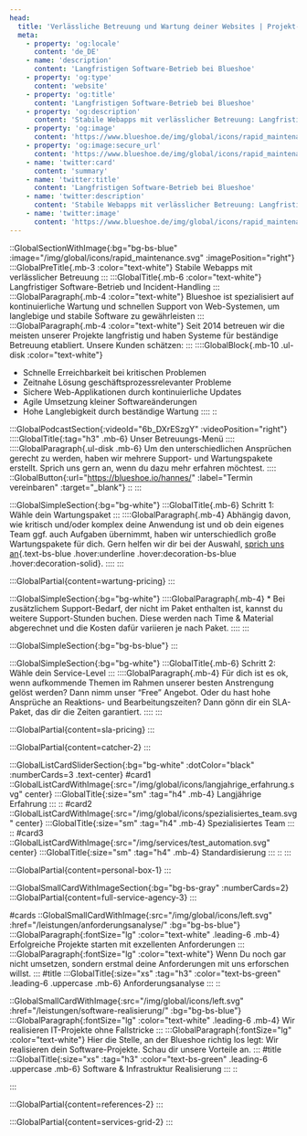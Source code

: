 ```yaml
---
head:
  title: 'Verlässliche Betreuung und Wartung deiner Websites | Projekt-Support seit 2014'
  meta:
    - property: 'og:locale'
      content: 'de_DE'
    - name: 'description'
      content: 'Langfristigen Software-Betrieb bei Blueshoe'
    - property: 'og:type'
      content: 'website'
    - property: 'og:title'
      content: 'Langfristigen Software-Betrieb bei Blueshoe'
    - property: 'og:description'
      content: 'Stabile Webapps mit verlässlicher Betreuung: Langfristiger Betrieb, schnelle Problemlösungen, sichere Updates und agile Änderungen. Jetzt informieren!'
    - property: 'og:image'
      content: 'https://www.blueshoe.de/img/global/icons/rapid_maintenance.svg'
    - property: 'og:image:secure_url'
      content: 'https://www.blueshoe.de/img/global/icons/rapid_maintenance.svg'
    - name: 'twitter:card'
      content: 'summary'
    - name: 'twitter:title'
      content: 'Langfristigen Software-Betrieb bei Blueshoe'
    - name: 'twitter:description'
      content: 'Stabile Webapps mit verlässlicher Betreuung: Langfristiger Betrieb, schnelle Problemlösungen, sichere Updates und agile Änderungen. Jetzt informieren!'
    - name: 'twitter:image'
      content: 'https://www.blueshoe.de/img/global/icons/rapid_maintenance.svg'
---
```


::GlobalSectionWithImage{:bg="bg-bs-blue" :image="/img/global/icons/rapid_maintenance.svg" :imagePosition="right"}
  :::GlobalPreTitle{.mb-3 :color="text-white"}
  Stabile Webapps mit verlässlicher Betreuung
  :::
  :::GlobalTitle{.mb-6 :color="text-white"}
  Langfristiger Software-Betrieb und Incident-Handling
  :::
  :::GlobalParagraph{.mb-4 :color="text-white"}
  Blueshoe ist spezialisiert auf kontinuierliche Wartung und schnellen Support von Web-Systemen, um langlebige und stabile Software zu gewährleisten
  :::
  :::GlobalParagraph{.mb-4 :color="text-white"}
  Seit 2014 betreuen wir die meisten unserer Projekte langfristig und haben Systeme für beständige Betreuung etabliert. Unsere Kunden schätzen:
  :::
  ::::GlobalBlock{.mb-10 .ul-disk :color="text-white"}
  - Schnelle Erreichbarkeit bei kritischen Problemen
  - Zeitnahe Lösung geschäftsprozessrelevanter Probleme
  - Sichere Web-Applikationen durch kontinuierliche Updates
  - Agile Umsetzung kleiner Softwareänderungen
  - Hohe Langlebigkeit durch beständige Wartung
  ::::
::

<!-- Wartung Pricing -->
:::GlobalPodcastSection{:videoId="6b_DXrESzgY" :videoPosition="right"}
  ::::GlobalTitle{:tag="h3" .mb-6}
  Unser Betreuungs-Menü
  ::::
  ::::GlobalParagraph{.ul-disk .mb-6}
  Um den unterschiedlichen Ansprüchen gerecht zu werden, haben wir mehrere Support- und Wartungspakete erstellt. Sprich uns gern an, wenn du dazu mehr erfahren möchtest.
  ::::
  ::GlobalButton{:url="https://blueshoe.io/hannes/" :label="Termin vereinbaren" :target="_blank"}
  ::
:::

:::GlobalSimpleSection{:bg="bg-white"}
  :::GlobalTitle{.mb-6}
  Schritt 1: Wähle dein Wartungspaket
  :::
  ::::GlobalParagraph{.mb-4}
  Abhängig davon, wie kritisch und/oder komplex deine Anwendung ist und ob dein eigenes Team ggf. auch Aufgaben übernimmt, haben wir unterschiedlich große Wartungspakete für dich. Gern helfen wir dir bei der Auswahl, [sprich uns an](/kontakt/){.text-bs-blue .hover:underline .hover:decoration-bs-blue .hover:decoration-solid}.
  ::::
:::


:::GlobalPartial{content=wartung-pricing}
:::

:::GlobalSimpleSection{:bg="bg-white"}
::::GlobalParagraph{.mb-4}
\* Bei zusätzlichem Support-Bedarf, der nicht im Paket enthalten ist, kannst du weitere Support-Stunden buchen. Diese werden nach Time & Material abgerechnet und die Kosten dafür variieren je nach Paket.
::::
:::

:::GlobalSimpleSection{:bg="bg-bs-blue"}
:::

<!-- SLA Pricing -->
:::GlobalSimpleSection{:bg="bg-white"}
  :::GlobalTitle{.mb-6}
  Schritt 2: Wähle dein Service-Level
  :::
  ::::GlobalParagraph{.mb-4}
  Für dich ist es ok, wenn aufkommende Themen im Rahmen unserer besten Anstrengung gelöst werden? Dann nimm unser “Free” Angebot. Oder du hast hohe Ansprüche an Reaktions- und Bearbeitungszeiten? Dann gönn dir ein SLA-Paket, das dir die Zeiten garantiert.
  ::::
:::

:::GlobalPartial{content=sla-pricing}
:::

<!--- CTA --->
:::GlobalPartial{content=catcher-2}
:::

<!--- Profitiere von: Boxen --->
:::GlobalListCardSliderSection{:bg="bg-white" :dotColor="black" :numberCards=3 .text-center}
#card1
::GlobalListCardWithImage{:src="/img/global/icons/langjahrige_erfahrung.svg" center}
:::GlobalTitle{:size="sm" :tag="h4" .mb-4}
Langjährige Erfahrung
:::
::
#card2
::GlobalListCardWithImage{:src="/img/global/icons/spezialisiertes_team.svg" center}
:::GlobalTitle{:size="sm" :tag="h4" .mb-4}
Spezialisiertes Team
:::
::
#card3
::GlobalListCardWithImage{:src="/img/services/test_automation.svg" center}
:::GlobalTitle{:size="sm" :tag="h4" .mb-4}
Standardisierung
:::
::
:::

<!--- persönlicher Kontakt --->
:::GlobalPartial{content=personal-box-1}
:::



<!--- Wir betreuen auch komplette Projekte --->
:::GlobalSmallCardWithImageSection{:bg="bg-bs-gray" :numberCards=2}
:::GlobalPartial{content=full-service-agency-3}
:::

#cards
::GlobalSmallCardWithImage{:src="/img/global/icons/left.svg" :href="/leistungen/anforderungsanalyse/" :bg="bg-bs-blue"}
:::GlobalParagraph{:fontSize="lg" :color="text-white" .leading-6 .mb-4}
Erfolgreiche Projekte starten mit exzellenten Anforderungen
:::
:::GlobalParagraph{:fontSize="lg" :color="text-white"}
Wenn Du noch gar nicht umsetzen, sondern erstmal deine Anforderungen mit uns erforschen willst.
:::
#title
:::GlobalTitle{:size="xs" :tag="h3" :color="text-bs-green" .leading-6 .uppercase .mb-6}
Anforderungsanalyse
:::
::

::GlobalSmallCardWithImage{:src="/img/global/icons/left.svg" :href="/leistungen/software-realisierung/" :bg="bg-bs-blue"}
:::GlobalParagraph{:fontSize="lg" :color="text-white" .leading-6 .mb-4}
Wir realisieren IT-Projekte ohne Fallstricke
:::
:::GlobalParagraph{:fontSize="lg" :color="text-white"}
Hier die Stelle, an der Blueshoe richtig los legt: Wir realisieren dein Software-Projekte. Schau dir unsere Vorteile an.
:::
#title
:::GlobalTitle{:size="xs" :tag="h3" :color="text-bs-green" .leading-6 .uppercase .mb-6}
Software & Infrastruktur Realisierung
:::
::


:::


<!--- Referenzen --->
:::GlobalPartial{content=references-2}
:::

<!--- Service Grid --->
:::GlobalPartial{content=services-grid-2}
:::